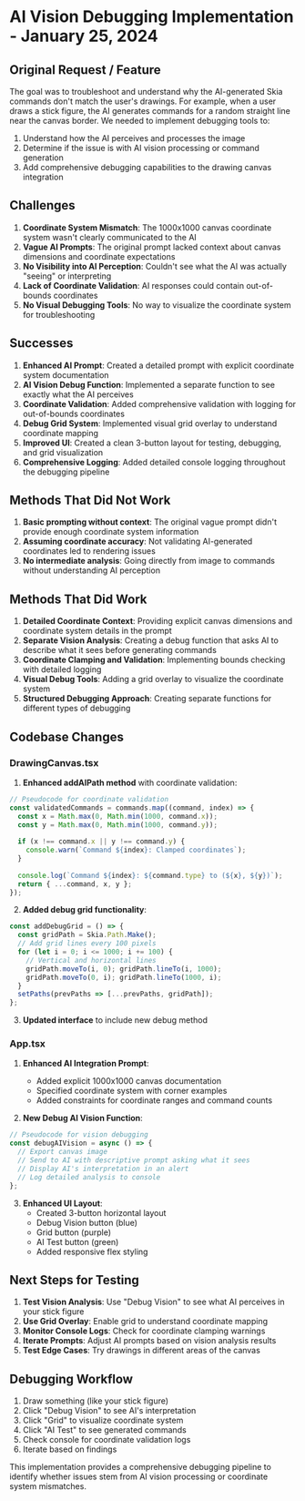 # AI Vision Debugging Implementation - January 25, 2024

## Original Request / Feature
The goal was to troubleshoot and understand why the AI-generated Skia commands don't match the user's drawings. For example, when a user draws a stick figure, the AI generates commands for a random straight line near the canvas border. We needed to implement debugging tools to:

1. Understand how the AI perceives and processes the image
2. Determine if the issue is with AI vision processing or command generation
3. Add comprehensive debugging capabilities to the drawing canvas integration

## Challenges
1. **Coordinate System Mismatch**: The 1000x1000 canvas coordinate system wasn't clearly communicated to the AI
2. **Vague AI Prompts**: The original prompt lacked context about canvas dimensions and coordinate expectations
3. **No Visibility into AI Perception**: Couldn't see what the AI was actually "seeing" or interpreting
4. **Lack of Coordinate Validation**: AI responses could contain out-of-bounds coordinates
5. **No Visual Debugging Tools**: No way to visualize the coordinate system for troubleshooting

## Successes
1. **Enhanced AI Prompt**: Created a detailed prompt with explicit coordinate system documentation
2. **AI Vision Debug Function**: Implemented a separate function to see exactly what the AI perceives
3. **Coordinate Validation**: Added comprehensive validation with logging for out-of-bounds coordinates
4. **Debug Grid System**: Implemented visual grid overlay to understand coordinate mapping
5. **Improved UI**: Created a clean 3-button layout for testing, debugging, and grid visualization
6. **Comprehensive Logging**: Added detailed console logging throughout the debugging pipeline

## Methods That Did Not Work
1. **Basic prompting without context**: The original vague prompt didn't provide enough coordinate system information
2. **Assuming coordinate accuracy**: Not validating AI-generated coordinates led to rendering issues
3. **No intermediate analysis**: Going directly from image to commands without understanding AI perception

## Methods That Did Work
1. **Detailed Coordinate Context**: Providing explicit canvas dimensions and coordinate system details in the prompt
2. **Separate Vision Analysis**: Creating a debug function that asks AI to describe what it sees before generating commands
3. **Coordinate Clamping and Validation**: Implementing bounds checking with detailed logging
4. **Visual Debug Tools**: Adding a grid overlay to visualize the coordinate system
5. **Structured Debugging Approach**: Creating separate functions for different types of debugging

## Codebase Changes

### DrawingCanvas.tsx
1. **Enhanced addAIPath method** with coordinate validation:
```typescript
// Pseudocode for coordinate validation
const validatedCommands = commands.map((command, index) => {
  const x = Math.max(0, Math.min(1000, command.x));
  const y = Math.max(0, Math.min(1000, command.y));
  
  if (x !== command.x || y !== command.y) {
    console.warn(`Command ${index}: Clamped coordinates`);
  }
  
  console.log(`Command ${index}: ${command.type} to (${x}, ${y})`);
  return { ...command, x, y };
});
```

2. **Added debug grid functionality**:
```typescript
const addDebugGrid = () => {
  const gridPath = Skia.Path.Make();
  // Add grid lines every 100 pixels
  for (let i = 0; i <= 1000; i += 100) {
    // Vertical and horizontal lines
    gridPath.moveTo(i, 0); gridPath.lineTo(i, 1000);
    gridPath.moveTo(0, i); gridPath.lineTo(1000, i);
  }
  setPaths(prevPaths => [...prevPaths, gridPath]);
};
```

3. **Updated interface** to include new debug method

### App.tsx
1. **Enhanced AI Integration Prompt**:
   - Added explicit 1000x1000 canvas documentation
   - Specified coordinate system with corner examples
   - Added constraints for coordinate ranges and command counts

2. **New Debug AI Vision Function**:
```typescript
// Pseudocode for vision debugging
const debugAIVision = async () => {
  // Export canvas image
  // Send to AI with descriptive prompt asking what it sees
  // Display AI's interpretation in an alert
  // Log detailed analysis to console
};
```

3. **Enhanced UI Layout**:
   - Created 3-button horizontal layout
   - Debug Vision button (blue)
   - Grid button (purple) 
   - AI Test button (green)
   - Added responsive flex styling

## Next Steps for Testing
1. **Test Vision Analysis**: Use "Debug Vision" to see what AI perceives in your stick figure
2. **Use Grid Overlay**: Enable grid to understand coordinate mapping
3. **Monitor Console Logs**: Check for coordinate clamping warnings
4. **Iterate Prompts**: Adjust AI prompts based on vision analysis results
5. **Test Edge Cases**: Try drawings in different areas of the canvas

## Debugging Workflow
1. Draw something (like your stick figure)
2. Click "Debug Vision" to see AI's interpretation
3. Click "Grid" to visualize coordinate system
4. Click "AI Test" to see generated commands
5. Check console for coordinate validation logs
6. Iterate based on findings

This implementation provides a comprehensive debugging pipeline to identify whether issues stem from AI vision processing or coordinate system mismatches. 